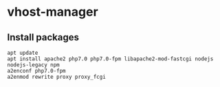 # vhost-manager

Install packages
----------------
```
apt update
apt install apache2 php7.0 php7.0-fpm libapache2-mod-fastcgi nodejs nodejs-legacy npm
a2enconf php7.0-fpm
a2enmod rewrite proxy proxy_fcgi
```
